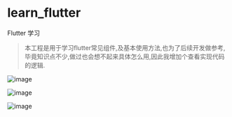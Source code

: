 # learn_flutter
Flutter 学习
> 本工程是用于学习flutter常见组件,及基本使用方法,也为了后续开发做参考,毕竟知识点不少,做过也会想不起来具体怎么用,因此我增加个查看实现代码的逻辑.

![image](https://github.com/liangshunzi/learn_flutter/blob/master/images/1.gif)

![image](https://github.com/liangshunzi/learn_flutter/blob/master/images/2.gif)

![image](https://github.com/liangshunzi/learn_flutter/blob/master/images/3.gif)


